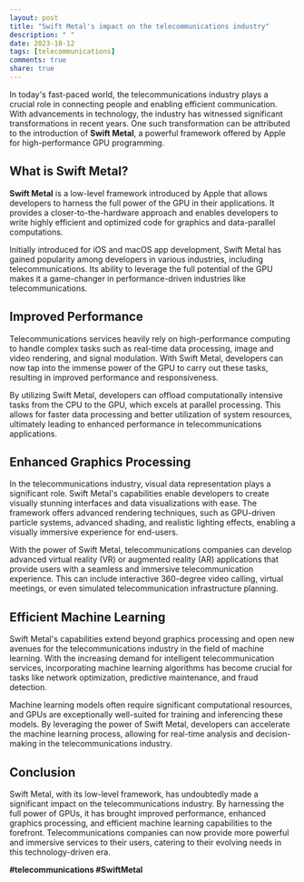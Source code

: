 ```yaml
---
layout: post
title: "Swift Metal's impact on the telecommunications industry"
description: " "
date: 2023-10-12
tags: [telecommunications]
comments: true
share: true
---
```


In today's fast-paced world, the telecommunications industry plays a crucial role in connecting people and enabling efficient communication. With advancements in technology, the industry has witnessed significant transformations in recent years. One such transformation can be attributed to the introduction of **Swift Metal**, a powerful framework offered by Apple for high-performance GPU programming. 

## What is Swift Metal?

**Swift Metal** is a low-level framework introduced by Apple that allows developers to harness the full power of the GPU in their applications. It provides a closer-to-the-hardware approach and enables developers to write highly efficient and optimized code for graphics and data-parallel computations. 

Initially introduced for iOS and macOS app development, Swift Metal has gained popularity among developers in various industries, including telecommunications. Its ability to leverage the full potential of the GPU makes it a game-changer in performance-driven industries like telecommunications.

## Improved Performance

Telecommunications services heavily rely on high-performance computing to handle complex tasks such as real-time data processing, image and video rendering, and signal modulation. With Swift Metal, developers can now tap into the immense power of the GPU to carry out these tasks, resulting in improved performance and responsiveness. 

By utilizing Swift Metal, developers can offload computationally intensive tasks from the CPU to the GPU, which excels at parallel processing. This allows for faster data processing and better utilization of system resources, ultimately leading to enhanced performance in telecommunications applications.

## Enhanced Graphics Processing

In the telecommunications industry, visual data representation plays a significant role. Swift Metal's capabilities enable developers to create visually stunning interfaces and data visualizations with ease. The framework offers advanced rendering techniques, such as GPU-driven particle systems, advanced shading, and realistic lighting effects, enabling a visually immersive experience for end-users.

With the power of Swift Metal, telecommunications companies can develop advanced virtual reality (VR) or augmented reality (AR) applications that provide users with a seamless and immersive telecommunication experience. This can include interactive 360-degree video calling, virtual meetings, or even simulated telecommunication infrastructure planning.

## Efficient Machine Learning

Swift Metal's capabilities extend beyond graphics processing and open new avenues for the telecommunications industry in the field of machine learning. With the increasing demand for intelligent telecommunication services, incorporating machine learning algorithms has become crucial for tasks like network optimization, predictive maintenance, and fraud detection.

Machine learning models often require significant computational resources, and GPUs are exceptionally well-suited for training and inferencing these models. By leveraging the power of Swift Metal, developers can accelerate the machine learning process, allowing for real-time analysis and decision-making in the telecommunications industry.

## Conclusion

Swift Metal, with its low-level framework, has undoubtedly made a significant impact on the telecommunications industry. By harnessing the full power of GPUs, it has brought improved performance, enhanced graphics processing, and efficient machine learning capabilities to the forefront. Telecommunications companies can now provide more powerful and immersive services to their users, catering to their evolving needs in this technology-driven era.

**#telecommunications #SwiftMetal**